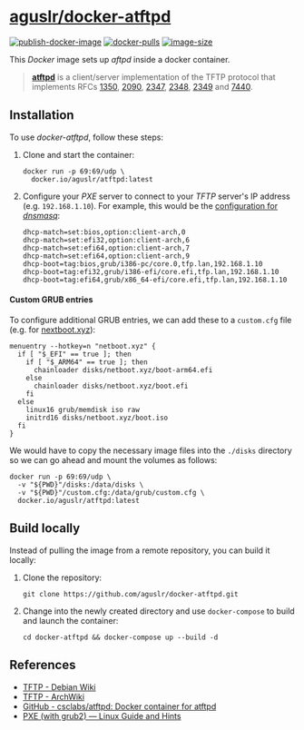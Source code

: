 [aguslr/docker-atftpd][1]
=========================

[![publish-docker-image](https://github.com/aguslr/docker-atftpd/actions/workflows/docker-publish.yml/badge.svg)](https://github.com/aguslr/docker-atftpd/actions/workflows/docker-publish.yml) [![docker-pulls](https://img.shields.io/docker/pulls/aguslr/atftpd)](https://hub.docker.com/r/aguslr/atftpd) [![image-size](https://img.shields.io/docker/image-size/aguslr/atftpd/latest)](https://hub.docker.com/r/aguslr/atftpd)


This *Docker* image sets up *aftpd* inside a docker container.

> **[atftpd][2]** is a client/server implementation of the TFTP protocol that
> implements RFCs [1350][3], [2090][4], [2347][5], [2348][6], [2349][7] and
> [7440][8].


Installation
------------

To use *docker-atftpd*, follow these steps:

1. Clone and start the container:

       docker run -p 69:69/udp \
         docker.io/aguslr/atftpd:latest

2. Configure your *PXE* server to connect to your *TFTP* server's IP address
   (e.g. `192.168.1.10`). For example, this would be the [configuration for
   *dnsmasq*][14]:

       dhcp-match=set:bios,option:client-arch,0
       dhcp-match=set:efi32,option:client-arch,6
       dhcp-match=set:efi64,option:client-arch,7
       dhcp-match=set:efi64,option:client-arch,9
       dhcp-boot=tag:bios,grub/i386-pc/core.0,tfp.lan,192.168.1.10
       dhcp-boot=tag:efi32,grub/i386-efi/core.efi,tfp.lan,192.168.1.10
       dhcp-boot=tag:efi64,grub/x86_64-efi/core.efi,tfp.lan,192.168.1.10


#### Custom GRUB entries

To configure additional GRUB entries, we can add these to a `custom.cfg` file
(e.g. for [nextboot.xyz][13]):

    menuentry --hotkey=n "netboot.xyz" {
      if [ "$_EFI" == true ]; then
        if [ "$_ARM64" == true ]; then
          chainloader disks/netboot.xyz/boot-arm64.efi
        else
          chainloader disks/netboot.xyz/boot.efi
        fi
      else
        linux16 grub/memdisk iso raw
        initrd16 disks/netboot.xyz/boot.iso
      fi
    }

We would have to copy the necessary image files into the `./disks` directory so
we can go ahead and mount the volumes as follows:

    docker run -p 69:69/udp \
      -v "${PWD}"/disks:/data/disks \
      -v "${PWD}"/custom.cfg:/data/grub/custom.cfg \
      docker.io/aguslr/atftpd:latest


Build locally
-------------

Instead of pulling the image from a remote repository, you can build it locally:

1. Clone the repository:

       git clone https://github.com/aguslr/docker-atftpd.git

2. Change into the newly created directory and use `docker-compose` to build and
   launch the container:

       cd docker-atftpd && docker-compose up --build -d


References
----------

- [TFTP - Debian Wiki][9]
- [TFTP - ArchWiki][10]
- [GitHub - csclabs/atftpd: Docker container for atftpd][11]
- [PXE (with grub2) — Linux Guide and Hints][12]


[1]:  https://github.com/aguslr/docker-atftpd
[2]:  https://sourceforge.net/projects/atftp/
[3]:  https://www.rfc-editor.org/rfc/rfc1350
[4]:  https://www.rfc-editor.org/rfc/rfc2090
[5]:  https://www.rfc-editor.org/rfc/rfc2347
[6]:  https://www.rfc-editor.org/rfc/rfc2348
[7]:  https://www.rfc-editor.org/rfc/rfc2349
[8]:  https://www.rfc-editor.org/rfc/rfc7440
[9]:  https://wiki.debian.org/TFTP
[10]: https://wiki.archlinux.org/title/TFTP
[11]: https://github.com/csclabs/atftpd
[12]: https://linuxguideandhints.com/el/pxeboot.html
[13]: https://github.com/netbootxyz/netboot.xyz
[14]: https://wiki.archlinux.org/title/dnsmasq#PXE_server
